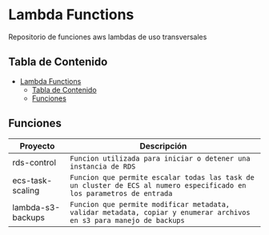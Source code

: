 # Lambda Functions

Repositorio de funciones aws lambdas de uso transversales

## Tabla de Contenido
- [Lambda Functions](#lambda-functions)
  - [Tabla de Contenido](#tabla-de-contenido)
  - [Funciones](#funciones)

## Funciones

|Proyecto        |Descripción                          |
|----------------|-------------------------------|
|rds-control|`Funcion utilizada para iniciar o detener una instancia de RDS` |
|ecs-task-scaling|`Funcion que permite escalar todas las task de un cluster de ECS al numero especificado en los parametros de entrada` |
|lambda-s3-backups|`Funcion que permite modificar metadata, validar metadata, copiar y enumerar archivos en s3 para manejo de backups` |